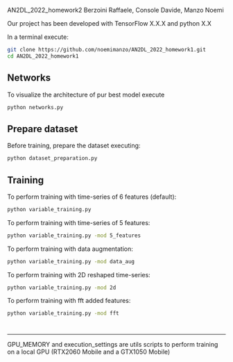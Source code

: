 AN2DL_2022_homework2
Berzoini Raffaele, Console Davide, Manzo Noemi

Our project has been developed with TensorFlow X.X.X and python X.X

In a terminal execute:
```bash
git clone https://github.com/noemimanzo/AN2DL_2022_homework1.git
cd AN2DL_2022_homework1
```
## Networks
To visualize the architecture of pur best model execute
```bash
python networks.py
```
## Prepare dataset
Before training, prepare the dataset executing:
```bash
python dataset_preparation.py
```
## Training
To perform training with time-series of 6 features (default):
```bash
python variable_training.py
```

To perform training with time-series of 5 features:
```bash
python variable_training.py -mod 5_features
```

To perform training with data augmentation:
```bash
python variable_training.py -mod data_aug
```

To perform training with 2D reshaped time-series:
```bash
python variable_training.py -mod 2d
```

To perform training with fft added features:
```bash
python variable_training.py -mod fft
```
#


---
GPU_MEMORY and execution_settings are utils scripts to perform training on a local GPU (RTX2060 Mobile and a GTX1050 Mobile)